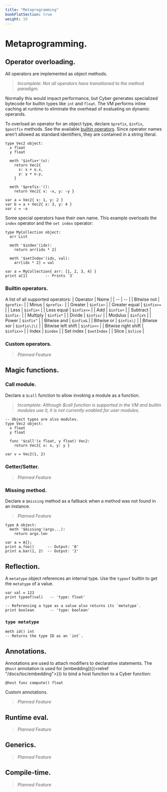 ```yaml
---
title: "Metaprogramming"
bookFlatSection: true
weight: 10
---
```


# Metaprogramming.

## Operator overloading.
All operators are implemented as object methods.
> _Incomplete: Not all operators have transitioned to the method paradigm._ 

Normally this would impact performance, but Cyber generates specialized bytecode for builtin types like `int` and `float`. The VM performs inline caching at runtime to eliminate the overhead of evaluating on dynamic operands.

To overload an operator for an object type, declare `$prefix`, `$infix`, `$postfix` methods. See the available [builtin operators](#builtin-operators). Since operator names aren't allowed as standard identifiers, they are contained in a string literal.
```cy
type Vec2 object:
  x float
  y float

  meth '$infix+'(o):
    return Vec2{
      x: x + o.x,
      y: y + o.y,
    }

  meth '$prefix-'():
    return Vec2{ x: -x, y: -y }

var a = Vec2{ x: 1, y: 2 }
var b = a + Vec2{ x: 3, y: 4 }
var c = -a
```

Some special operators have their own name. This example overloads the `index` operator and the `set index` operator:
```cy
type MyCollection object:
  arr List

  meth '$index'(idx):
    return arr[idx * 2]

  meth '$setIndex'(idx, val):
    arr[idx * 2] = val 

var a = MyCollection{ arr: [1, 2, 3, 4] }
print a[1]        -- Prints `3`
```

### Builtin operators.
A list of all supported operators:
| Operator | Name |
| -- | -- |
| Bitwise not | `$prefix~` |
| Minus | `$prefix-` |
| Greater | `$infix>` |
| Greater equal | `$infix>=` |
| Less | `$infix<` |
| Less equal | `$infix<=` |
| Add | `$infix+` |
| Subtract | `$infix-` |
| Multiply | `$infix*` |
| Divide | `$infix/` |
| Modulus | `$infix%` |
| Power | `$infix^` |
| Bitwise and | `$infix&` |
| Bitwise or | `$infix\|` |
| Bitwise xor | `$infix\|\|` |
| Bitwise left shift | `$infix<<` |
| Bitwise right shift | `$infix>>` |
| Index | `$index` |
| Set index | `$setIndex` |
| Slice | `$slice` |

### Custom operators.
> _Planned Feature_

## Magic functions.

### Call module.
Declare a `$call` function to allow invoking a module as a function.
> _Incomplete: Although $call function is supported in the VM and builtin modules use it, it is not currently enabled for user modules._ 
```cy
-- Object types are also modules.
type Vec2 object:
  x float
  y float

  func '$call'(x float, y float) Vec2:
    return Vec2{ x: x, y: y }

var v = Vec2(1, 2)
```

### Getter/Setter.
> _Planned Feature_

### Missing method.
Declare a `$missing` method as a fallback when a method was not found in an instance.
> _Planned Feature_
```cy
type A object:
  meth '$missing'(args...):
    return args.len

var a = A{};
print a.foo()      -- Output: '0'
print a.bar(1, 2)  -- Output: '2'
```

## Reflection.
A `metatype` object references an internal type. Use the `typeof` builtin to get the `metatype` of a value.
```cy
var val = 123
print typeof(val)   -- 'type: float'

-- Referencing a type as a value also returns its `metatype`.
print boolean       -- 'type: boolean'
```

### `type metatype`
```cy
meth id() int
-- Returns the type ID as an `int`.
```

## Annotations.
Annotations are used to attach modifiers to declarative statements. The `@host` annotation is used for [embedding]({{<relref "/docs/toc/embedding">}}) to bind a host function to a Cyber function:
```cy
@host func compute() float
```

Custom annotations.
> _Planned Feature_

## Runtime eval.
> _Planned Feature_

## Generics.
> _Planned Feature_

## Compile-time.
> _Planned Feature_
